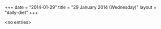 +++
date = "2014-01-29"
title = "29 January 2014 (Wednesday)"
layout = "daily-diet"
+++

\<no entries\>